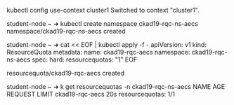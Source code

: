  kubectl config use-context cluster1
Switched to context "cluster1".

student-node ~ ➜  kubectl create namespace ckad19-rqc-ns-aecs
namespace/ckad19-rqc-ns-aecs created

student-node ~ ➜  cat << EOF | kubectl apply -f -
apiVersion: v1
kind: ResourceQuota
metadata:
  name: ckad19-rqc-aecs
  namespace: ckad19-rqc-ns-aecs
spec:
  hard:
    resourcequotas: "1"
EOF

resourcequota/ckad19-rqc-aecs created

student-node ~ ➜  k get resourcequotas -n ckad19-rqc-ns-aecs
NAME              AGE   REQUEST               LIMIT
ckad19-rqc-aecs   20s   resourcequotas: 1/1   